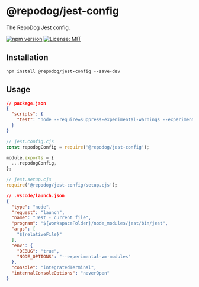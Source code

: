 # @repodog/jest-config

The RepoDog Jest config.

[![npm version](https://badge.fury.io/js/%40repodog%2Fjest-config.svg)](https://badge.fury.io/js/%40repodog%2Fjest-config)
[![License: MIT](https://img.shields.io/badge/License-MIT-yellow.svg)](LICENSE)

## Installation

```shell
npm install @repodog/jest-config --save-dev
```

## Usage

```json
// package.json
{
  "scripts": {
    "test": "node --require=suppress-experimental-warnings --experimental-vm-modules node_modules/jest/bin/jest.js"
  }
}
```

```javascript
// jest.config.cjs
const repodogConfig = require('@repodog/jest-config');

module.exports = {
  ...repodogConfig,
};
```

```javascript
// jest.setup.cjs
require('@repodog/jest-config/setup.cjs');
```

```json
// .vscode/launch.json
{
  "type": "node",
  "request": "launch",
  "name": "Jest - current file",
  "program": "${workspaceFolder}/node_modules/jest/bin/jest",
  "args": [
    "${relativeFile}"
  ],
  "env": {
    "DEBUG": "true",
    "NODE_OPTIONS": "--experimental-vm-modules"
  },
  "console": "integratedTerminal",
  "internalConsoleOptions": "neverOpen"
}
```
